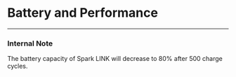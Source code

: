 # Battery and Performance

---
### Internal Note

The battery capacity of Spark LINK will decrease to 80% after 500 charge cycles.